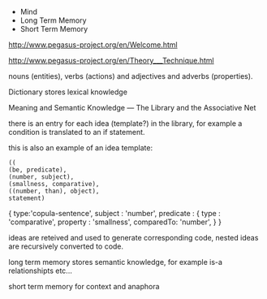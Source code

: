 * Mind
* Long Term Memory
* Short Term Memory

http://www.pegasus-project.org/en/Welcome.html

http://www.pegasus-project.org/en/Theory___Technique.html

nouns (entities), verbs (actions) and adjectives and adverbs (properties).

Dictionary stores lexical knowledge

Meaning and Semantic Knowledge — The Library and the Associative Net

there is an entry for each idea (template?) in the library, for example a condition is translated to an if statement.

this is also an example of an idea template:

```
((
(be, predicate),
(number, subject),
(smallness, comparative),
((number, than), object),
statement)
```


{
    type:'copula-sentence',
    subject : 'number',
    predicate : {
        type : 'comparative',
        property : 'smallness',
        comparedTo: 'number', 
    }
}

ideas are reteived and used to generate corresponding code, nested ideas are recursively converted to code.

long term memory stores semantic knowledge, for example is-a relationshipts etc...

short term memory for context and anaphora




